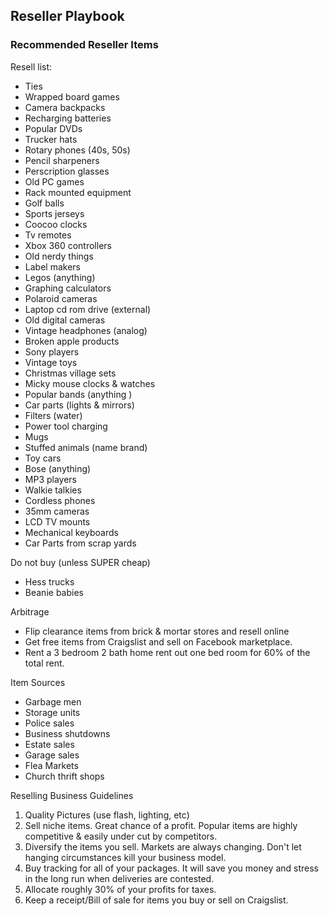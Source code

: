 ## Reseller Playbook

### Recommended Reseller Items

Resell list:

+ Ties
+ Wrapped board games
+ Camera backpacks
+ Recharging batteries 
+ Popular DVDs
+ Trucker hats
+ Rotary phones (40s, 50s)
+ Pencil sharpeners
+ Perscription glasses
+ Old PC games
+ Rack mounted equipment 
+ Golf balls
+ Sports jerseys 
+ Coocoo clocks
+ Tv remotes
+ Xbox 360 controllers
+ Old nerdy things
+ Label makers
+ Legos (anything)
+ Graphing calculators
+ Polaroid cameras
+ Laptop cd rom drive (external)
+ Old digital cameras 
+ Vintage headphones (analog)
+ Broken apple products 
+ Sony players
+ Vintage toys
+ Christmas village sets
+ Micky mouse clocks & watches 
+ Popular bands (anything )
+ Car parts (lights & mirrors)
+ Filters (water)
+ Power tool charging 
+ Mugs
+ Stuffed animals (name brand)
+ Toy cars
+ Bose (anything)
+ MP3 players
+ Walkie talkies 
+ Cordless phones
+ 35mm cameras 
+ LCD TV mounts 
+ Mechanical keyboards 
+ Car Parts from scrap yards


Do not buy (unless SUPER cheap)

+ Hess trucks
+ Beanie babies

Arbitrage

+ Flip clearance items from brick & mortar stores and resell online
+ Get free items from Craigslist and sell on Facebook marketplace.
+ Rent a 3 bedroom 2 bath home rent out one bed room for 60% of the total rent.

Item Sources

+ Garbage men
+ Storage units
+ Police sales
+ Business shutdowns
+ Estate sales
+ Garage sales
+ Flea Markets
+ Church thrift shops

Reselling Business Guidelines

1. Quality Pictures (use flash, lighting, etc)
1. Sell niche items. Great chance of a profit. Popular items are highly competitive & easily under cut by competitors.
1. Diversify the items you sell. Markets are always changing. Don't let hanging circumstances kill your business model.
1. Buy tracking for all of your packages. It will save you money and stress in the long run when deliveries are contested.
1. Allocate roughly 30% of your profits for taxes.
1. Keep a receipt/Bill of sale for items you buy or sell on Craigslist.